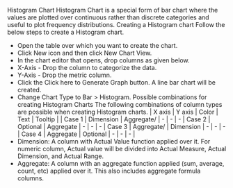 Histogram Chart
Histogram Chart is a special form of bar chart where the values are plotted over continuous rather than discrete categories and useful to plot frequency distributions.
Creating a Histogram chart
Follow the below steps to create a Histogram chart.
- Open the table over which you want to create the chart.
- Click New icon and then click New Chart View.
- In the chart editor that opens, drop columns as given below.
- X-Axis - Drop the column to categorize the data.
- Y-Axis - Drop the metric column.
- Click the Click here to Generate Graph button. A line bar chart will be created.
- Change Chart Type to Bar > Histogram.
Possible combinations for creating Histogram Charts
The following combinations of column types are possible when creating Histogram charts.
| X axis | Y axis | Color | Text | Tooltip | |
Case 1 | Dimension | Aggregate/ | - | - | - |
Case 2 | Optional | Aggregate | - | - | - |
Case 3 | Aggregate/ | Dimension | - | - | - |
Case 4 | Aggregate | Optional | - | - | - |
- Dimension: A column with Actual Value function applied over it. For numeric column, Actual value will be divided into Actual Measure, Actual Dimension, and Actual Range.
- Aggregate: A column with an aggregate function applied (sum, average, count, etc) applied over it. This also includes aggregate formula columns.